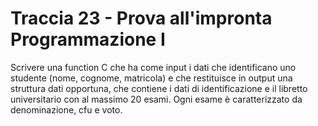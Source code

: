# Traccia 23 - Prova all'impronta Programmazione I #

Scrivere una function C che ha come input i dati che identificano uno studente (nome, cognome, matricola) e che restituisce in output una struttura dati opportuna, che contiene i dati di identificazione e il libretto universitario con al massimo 20 esami. Ogni esame è caratterizzato da denominazione, cfu e voto.
